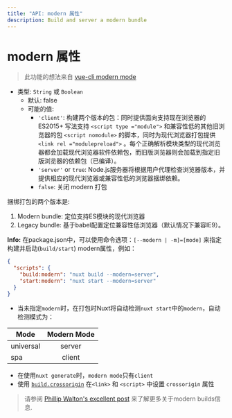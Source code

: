 ```yaml
---
title: "API: modern 属性"
description: Build and server a modern bundle
---
```


# modern 属性

> 此功能的想法来自 [vue-cli modern mode](https://cli.vuejs.org/guide/browser-compatibility.html#modern-mode)

- 类型: `String` 或 `Boolean`
  - 默认: false
  - 可能的值:
    - `'client'`: 构建两个版本的包：同时提供面向支持现在浏览器的 ES2015+ 写法支持 `<script type ="module">` 和兼容性低的其他旧浏览器的包 `<script nomodule>` 的脚本，同时为现代浏览器打包提供 `<link rel ="modulepreload">` 。每个正确解析模块类型的现代浏览器都会加载现代浏览器软件依赖包，而旧版浏览器则会加载到指定旧版浏览器的依赖包（已编译）。
    - `'server'` or `true`: Node.js服务器将根据用户代理检查浏览器版本，并提供相应的现代浏览器或兼容性低的浏览器捆绑依赖。
    - `false`: 关闭 modern 打包

捆绑打包的两个版本是:

1. Modern bundle: 定位支持ES模块的现代浏览器
1. Legacy bundle: 基于babel配置定位兼容性低浏览器（默认情况下兼容IE9）。

**Info:** 在package.json中，可以使用命令选项：`[--modern | -m]=[mode]` 来指定构建并启动(`build/start`) modern属性，例如：

```json
{
  "scripts": {
    "build:modern": "nuxt build --modern=server",
    "start:modern": "nuxt start --modern=server"
  }
}
```


- 当未指定`modern`时，在打包时Nuxt将自动检测`nuxt start`中的`modern`，自动检测模式为：

| Mode          | Modern Mode   |
| ------------- |:-------------:|
| universal     | server        |
| spa           | client        |

- 在使用`nuxt generate`时，`modern mode`只有`client`
- 使用 [`build.crossorigin`](/api/configuration-build#crossorigin) 在`<link>` 和 `<script>` 中设置 `crossorigin` 属性

> 请参阅 [Phillip Walton's excellent post](https://philipwalton.com/articles/deploying-es2015-code-in-production-today/) 来了解更多关于modern builds信息.
